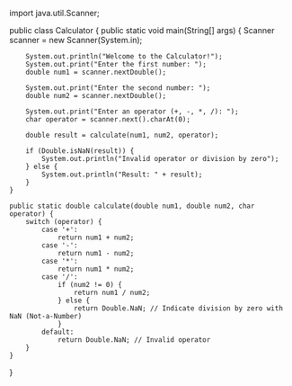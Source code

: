 import java.util.Scanner;

public class Calculator {
    public static void main(String[] args) {
        Scanner scanner = new Scanner(System.in);

        System.out.println("Welcome to the Calculator!");
        System.out.print("Enter the first number: ");
        double num1 = scanner.nextDouble();

        System.out.print("Enter the second number: ");
        double num2 = scanner.nextDouble();

        System.out.print("Enter an operator (+, -, *, /): ");
        char operator = scanner.next().charAt(0);

        double result = calculate(num1, num2, operator);

        if (Double.isNaN(result)) {
            System.out.println("Invalid operator or division by zero");
        } else {
            System.out.println("Result: " + result);
        }
    }

    public static double calculate(double num1, double num2, char operator) {
        switch (operator) {
            case '+':
                return num1 + num2;
            case '-':
                return num1 - num2;
            case '*':
                return num1 * num2;
            case '/':
                if (num2 != 0) {
                    return num1 / num2;
                } else {
                    return Double.NaN; // Indicate division by zero with NaN (Not-a-Number)
                }
            default:
                return Double.NaN; // Invalid operator
        }
    }
}
